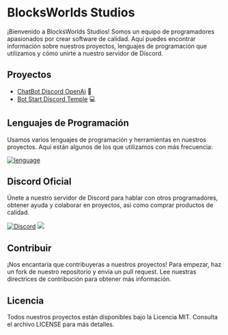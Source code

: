 # BlocksWorlds Studios

¡Bienvenido a BlocksWorlds Studios! Somos un equipo de programadores apasionados por crear software de calidad. Aquí puedes encontrar información sobre nuestros proyectos, lenguajes de programación que utilizamos y cómo unirte a nuestro servidor de Discord.

## Proyectos

- [ChatBot Discord OpenAi](link-al-proyecto) 🤖
- [Bot Start Discord Temple](link-al-proyecto) 💻

## Lenguajes de Programación

Usamos varios lenguajes de programación y herramientas en nuestros proyectos. Aquí están algunos de los que utilizamos con más frecuencia:

[![lenguage](https://skillicons.dev/icons?i=java,kotlin,nodejs,figma,javascript,python,typescript,git,blockbench,blender&theme=light)](https://github.com/BlocksWorlds/BlocksWorlds/)

## Discord Oficial

Únete a nuestro servidor de Discord para hablar con otros programadores, obtener ayuda y colaborar en proyectos, asi como comprar productos de calidad.

[![Discord](https://skillicons.dev/icons?i=discord&theme=light)](https://github.com/BlocksWorlds/BlocksWorlds/)   [![](https://dcbadge.vercel.app/api/server/xPSF2N2Rud)](https://discord.gg/xPSF2N2Rud)


## Contribuir

¡Nos encantaría que contribuyeras a nuestros proyectos! Para empezar, haz un fork de nuestro repositorio y envía un pull request. Lee nuestras directrices de contribución para obtener más información.

## Licencia

Todos nuestros proyectos están disponibles bajo la Licencia MIT. Consulta el archivo LICENSE para más detalles.
